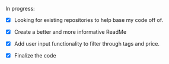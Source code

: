In progress:
- [x] Looking for existing repositories to help base my code off of.
- [x] Create a better and more informative ReadMe
- [x] Add user input functionality to filter through tags and price.
- [x] Finalize the code

